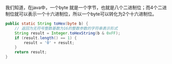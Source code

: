 我们知道，在java中，一个byte 就是一个字节，也就是八个二进制位；而4个二进制位就可以表示一个十六进制位，所以一个byte可以转化为2个十六进制位。

```java
public static String toHex(byte b) {  
    // 返回为无符号整数基数为16的整数参数的字符串表示形式
    String result = Integer.toHexString(b & 0xFF);  
    if (result.length() == 1) {  
        result = '0' + result;  
    }  
    return result;  
}  
```
